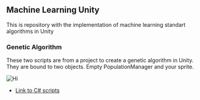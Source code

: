 ## Machine Learning Unity

This is repository with the implementation of machine learning standart algorithms in Unity

### Genetic Algorithm

These two scripts are from a project to create a genetic algorithm in Unity. They are bound to two objects. Empty PopulationManager and your sprite. 

![Hi](https://sun9-22.userapi.com/c854220/v854220019/1119f2/F3X8jOpQBB4.jpg)

* [Link to C# scripts](https://github.com/tpofd/MachineLearningUnity/tree/master/Genetic%20Algorithm)
